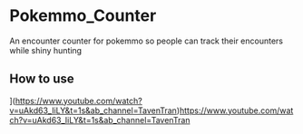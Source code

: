 # Pokemmo_Counter
An encounter counter for pokemmo so people can track their encounters while shiny hunting

## How to use
](https://www.youtube.com/watch?v=uAkd63_IiLY&t=1s&ab_channel=TavenTran)https://www.youtube.com/watch?v=uAkd63_IiLY&t=1s&ab_channel=TavenTran
